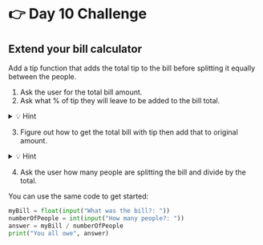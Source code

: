 # 👉 Day 10 Challenge

## Extend your bill calculator

Add a tip function that adds the total tip to the bill before splitting it equally between the people.

 

1. Ask the user for the total bill amount.
2. Ask what % of tip they will leave to be added to the bill total.
<details> <summary> 💡 Hint </summary>

Typically, a tip is either 15%, 18% or 20% of the total bill.</details>

3. Figure out how to get the total bill with tip then add that to original amount.
 
 <details> <summary> 💡 Hint  </summary>
Divide the tip percentage by 100, and multiply that to the total bill amount BEFORE adding that to the original amount.
</details>

4. Ask the user how many people are splitting the bill and divide by the total.

You can use the same code to get started:

```python
myBill = float(input("What was the bill?: "))
numberOfPeople = int(input("How many people?: "))
answer = myBill / numberOfPeople
print("You all owe", answer)
```

